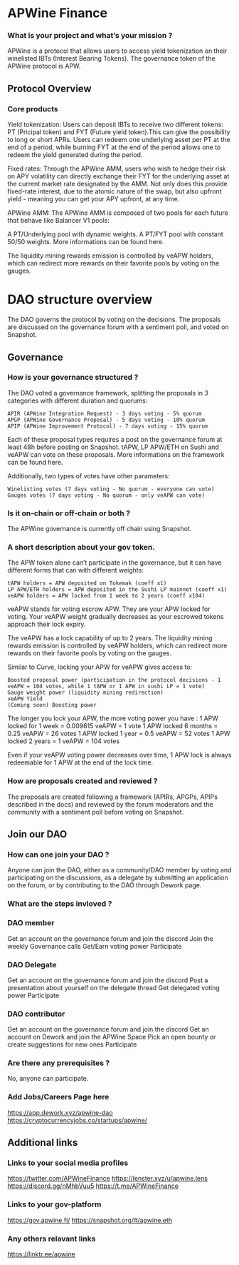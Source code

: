 # APWine Finance

### What is your project and what’s your mission ?

APWine is a protocol that allows users to access yield tokenization on their winelisted IBTs (Interest Bearing Tokens).
The governance token of the APWine protocol is APW.

## Protocol Overview

### Core products

Yield tokenization:
Users can deposit IBTs to receive two different tokens: PT (Pricipal token) and FYT (Future yield token).This can give the possibility to long or short APRs.
Users can redeem one underlying asset per PT at the end of a period, while burning FYT at the end of the period allows one to redeem the yield generated during the period.

Fixed rates:
Through the APWine AMM, users who wish to hedge their risk on APY volatility can directly exchange their FYT for the underlying asset at the current market rate designated by the AMM. Not only does this provide fixed-rate interest, due to the atomic nature of the swap, but also upfront yield - meaning you can get your APY upfront, at any time.

APWine AMM:
The APWine AMM is composed of two pools for each future that behave like Balancer V1 pools:

A PT/Underlying pool with dynamic weights.
A PT/FYT pool with constant 50/50 weights.
More informations can be found here.

The liquidity mining rewards emission is controlled by veAPW holders, which can redirect more rewards on their favorite pools by voting on the gauges.

# DAO structure overview

The DAO governs the protocol by voting on the decisions. The proposals are discussed on the governance forum with a sentiment poll, and voted on Snapshot.

## Governance

### How is your governance structured ?

The DAO voted a governance framework, splitting the proposals in 3 categories with different duration and quorums:

    APIR (APWine Integration Request) - 3 days voting - 5% quorum
    APGP (APWine Governance Proposal) - 5 days voting - 10% quorum
    APIP (APWine Improvement Protocol) - 7 days voting - 15% quorum

Each of these proposal types requires a post on the governance forum at least 48h before posting on Snapshot.
tAPW, LP APW/ETH on Sushi and veAPW can vote on these proposals. More informations on the framework can be found here.

Additionally, two types of votes have other parameters:

    Winelisting votes (7 days voting - No quorum - everyone can vote)
    Gauges votes (7 days voting - No quorum - only veAPW can vote)

### Is it on-chain or off-chain or both ?
The APWine governance is currently off chain using Snapshot.

### A short description about your gov token.
The APW token alone can’t participate in the governance, but it can have different forms that can with different weights:

    tAPW holders = APW deposited on Tokemak (coeff x1)
    LP APW/ETH holders = APW deposited in the Sushi LP mainnet (coeff x1)
    veAPW holders = APW locked from 1 week to 2 years (coeff x104)

veAPW stands for voting escrow APW. They are your APW locked for voting. Your veAPW weight gradually decreases as your escrowed tokens approach their lock expiry.

The veAPW has a lock capability of up to 2 years. The liquidity mining rewards emission is controlled by veAPW holders, which can redirect more rewards on their favorite pools by voting on the gauges.

Similar to Curve, locking your APW for veAPW gives access to:

    Boosted proposal power (participation in the protocol decisions - 1 veAPW = 104 votes, while 1 tAPW or 1 APW in sushi LP = 1 vote)
    Gauge weight power (liquidity mining redirection)
    veAPW Yield
    (Coming soon) Boosting power

The longer you lock your APW, the more voting power you have :
1 APW locked for 1 week = 0.009615 veAPW = 1 vote
1 APW locked 6 months = 0.25 veAPW = 26 votes
1 APW locked 1 year = 0.5 veAPW = 52 votes
1 APW locked 2 years = 1 veAPW = 104 votes

Even if your veAPW voting power decreases over time, 1 APW lock is always redeemable for 1 APW at the end of the lock time.

### How are proposals created and reviewed ?
The proposals are created following a framework (APIRs, APGPs, APIPs described in the docs) and reviewed by the forum moderators and the community with a sentiment poll before voting on Snapshot.

## Join our DAO

### How can one join your DAO ?
Anyone can join the DAO, either as a community/DAO member by voting and participating on the discussions, as a delegate by submitting an application on the forum, or by contributing to the DAO through Dework page.

### What are the steps invloved ?

### DAO member
Get an account on the governance forum and join the discord
Join the weekly Governance calls
Get/Earn voting power
Participate

### DAO Delegate
Get an account on the governance forum and join the discord
Post a presentation about yourself on the delegate thread
Get delegated voting power
Participate

### DAO contributor
Get an account on the governance forum and join the discord
Get an account on Dework and join the APWine Space
Pick an open bounty or create suggestions for new ones
Participate

### Are there any prerequisites ?
No, anyone can participate.

### Add Jobs/Careers Page here
https://app.dework.xyz/apwine-dao
https://cryptocurrencyjobs.co/startups/apwine/

## Additional links

### Links to your social media profiles
https://twitter.com/APWineFinance
https://lenster.xyz/u/apwine.lens
https://discord.gg/nMhbVuu5
https://t.me/APWineFinance

### Links to your gov-platform
https://gov.apwine.fi/
https://snapshot.org/#/apwine.eth

### Any others relavant links
https://linktr.ee/apwine